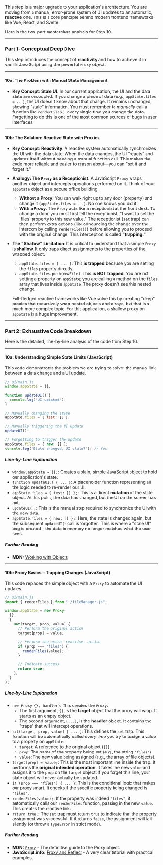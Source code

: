 This step is a major upgrade to your application's architecture. You are moving from a manual, error-prone system of UI updates to an automatic, **reactive** one. This is a core principle behind modern frontend frameworks like Vue, React, and Svelte.

Here is the two-part masterclass analysis for Step 10.

---

### Part 1: Conceptual Deep Dive

This step introduces the concept of **reactivity** and how to achieve it in vanilla JavaScript using the powerful `Proxy` object.

---

#### 10a: The Problem with Manual State Management

- **Key Concept**: **Stale UI**. In our current application, the UI and the data state are decoupled. If you change a piece of data (e.g., `appState.files = ...`), the UI doesn't know about that change. It remains unchanged, showing "stale" information. You must remember to _manually_ call a function like `renderFiles()` every single time you change the data. Forgetting to do this is one of the most common sources of bugs in user interfaces.

---

#### 10b: The Solution: Reactive State with Proxies

- **Key Concept**: **Reactivity**. A reactive system automatically synchronizes the UI with the data state. When the data changes, the UI "reacts" and updates itself without needing a manual function call. This makes the code more reliable and easier to reason about—you can "set it and forget it."

- **Analogy: The `Proxy` as a Receptionist**. A JavaScript `Proxy` wraps another object and intercepts operations performed on it. Think of your `appState` object as a secure office building.

  - **Without a Proxy**: You can walk right up to any door (property) and change it (`appState.files = ...`). No one knows you did it.
  - **With a Proxy**: The `Proxy` acts like a receptionist at the front desk. To change a door, you must first tell the receptionist, "I want to set the 'files' property to this new value." The receptionist (`set` trap) can then perform extra actions (like announcing the change over the intercom by calling `renderFiles()`) before allowing you to proceed with the original change. This interception is called **"trapping."**

- **The "Shallow" Limitation**: It is critical to understand that a simple `Proxy` is **shallow**. It only traps direct assignments to the properties of the wrapped object.

  - `appState.files = [ ... ]`: This **is trapped** because you are setting the `files` property directly.
  - `appState.files.push(newFile)`: This **is NOT trapped**. You are not setting a property on `appState`; you are calling a method on the `files` array that lives inside `appState`. The proxy doesn't see this nested change.

  Full-fledged reactive frameworks like Vue solve this by creating "deep" proxies that recursively wrap nested objects and arrays, but that is a much more complex topic. For this application, a shallow proxy on `appState` is a huge improvement.

---

### Part 2: Exhaustive Code Breakdown

Here is the detailed, line-by-line analysis of the code from Step 10.

---

#### 10a: Understanding Simple State Limits (JavaScript)

This code demonstrates the problem we are trying to solve: the manual link between a data change and a UI update.

```javascript
// ui/main.js
window.appState = {};

function updateUI() {
  console.log("UI updated");
}

// Manually changing the state
appState.files = { test: [] };

// Manually triggering the UI update
updateUI();

// Forgetting to trigger the update
appState.files = { new: [] };
console.log("State changed, UI stale?"); // Yes
```

##### Line-by-Line Explanation

- `window.appState = {};`: Creates a plain, simple JavaScript object to hold our application's state.
- `function updateUI() { ... }`: A placeholder function representing all the logic needed to re-render our UI.
- `appState.files = { test: [] };`: This is a direct **mutation** of the state object. At this point, the data has changed, but the UI on the screen has not.
- `updateUI();`: This is the manual step required to synchronize the UI with the new data.
- `appState.files = { new: [] };`: Here, the state is changed again, but the subsequent `updateUI()` call is forgotten. This is where a "stale UI" bug is created—the data in memory no longer matches what the user sees.

##### Further Reading

- **MDN:** [Working with Objects](https://developer.mozilla.org/en-US/docs/Web/JavaScript/Guide/Working_with_Objects)

---

#### 10b: Proxy Basics – Trapping Changes (JavaScript)

This code replaces the simple object with a `Proxy` to automate the UI updates.

```javascript
// ui/main.js
import { renderFiles } from "./fileManager.js";

window.appState = new Proxy(
  {},
  {
    set(target, prop, value) {
      // Perform the original action
      target[prop] = value;

      // Perform the extra "reactive" action
      if (prop === "files") {
        renderFiles(value);
      }

      // Indicate success
      return true;
    },
  }
);
```

##### Line-by-Line Explanation

- `new Proxy({}, handler)`: This creates the `Proxy`.
  - The first argument, `{}`, is the **target** object that the proxy will wrap. It starts as an empty object.
  - The second argument, `{...}`, is the **handler** object. It contains the "traps" that will intercept operations.
- `set(target, prop, value) { ... }`: This defines the `set` trap. This function will be automatically called _every time_ you try to assign a value to a property on `appState`.
  - `target`: A reference to the original object (`{}`).
  - `prop`: The name of the property being set (e.g., the string `"files"`).
  - `value`: The new value being assigned (e.g., the array of file objects).
- `target[prop] = value;`: This is the most important line inside the trap. It performs the **original intended operation**. It takes the new `value` and assigns it to the `prop` on the `target` object. If you forget this line, your state object will never actually be updated.
- `if (prop === "files") { ... }`: This is the conditional logic that makes our proxy smart. It checks if the specific property being changed is `"files"`.
- `renderFiles(value);`: If the property was indeed `"files"`, it automatically calls our `renderFiles` function, passing in the new `value`. This creates the reactive link.
- `return true;`: The `set` trap must return `true` to indicate that the property assignment was successful. If it returns `false`, the assignment will fail silently (or throw a `TypeError` in strict mode).

##### Further Reading

- **MDN:** [`Proxy`](<https://www.google.com/search?q=%5Bhttps://developer.mozilla.org/en-US/docs/Web/JavaScript/Reference/Global_Objects/Proxy%5D(https://developer.mozilla.org/en-US/docs/Web/JavaScript/Reference/Global_Objects/Proxy)>) - The definitive guide to the Proxy object.
- **JavaScript.info:** [Proxy and Reflect](https://javascript.info/proxy) - A very clear tutorial with practical examples.
